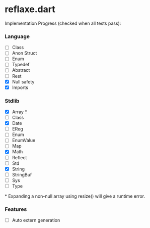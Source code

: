 # reflaxe.dart

Implementation Progress (checked when all tests pass):

### Language
- [ ] Class
- [ ] Anon Struct
- [ ] Enum
- [ ] Typedef
- [ ] Abstract
- [ ] Rest
- [x] Null safety
- [x] Imports

### Stdlib
- [x] Array [*](#1)
- [ ] Class<T> 
- [x] Date
- [ ] EReg
- [ ] Enum<T>
- [ ] EnumValue
- [ ] Map
- [x] Math
- [ ] Reflect
- [ ] Std
- [x] String
- [ ] StringBuf
- [ ] Sys
- [ ] Type

<a id="1">*</a>
Expanding a non-null array using resize() will give a runtime error.

### Features
- [ ] Auto extern generation